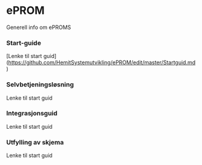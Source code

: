 # ePROM

Generell info om ePROMS

### Start-guide
[Lenke til start guid] (https://github.com/HemitSystemutvikling/ePROM/edit/master/Startguid.md)

### Selvbetjeningsløsning
Lenke til start guid

### Integrasjonsguid
Lenke til start guid

### Utfylling av skjema
Lenke til start guid
